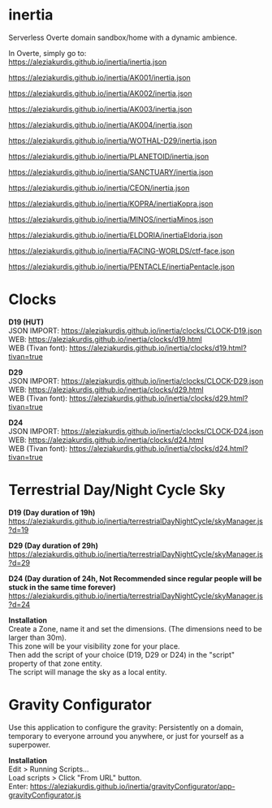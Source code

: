 # inertia
Serverless Overte domain sandbox/home with a dynamic ambience.


In Overte, simply go to:  
https://aleziakurdis.github.io/inertia/inertia.json  
  
https://aleziakurdis.github.io/inertia/AK001/inertia.json  
  
https://aleziakurdis.github.io/inertia/AK002/inertia.json  
 
https://aleziakurdis.github.io/inertia/AK003/inertia.json  
  
https://aleziakurdis.github.io/inertia/AK004/inertia.json  
  
https://aleziakurdis.github.io/inertia/WOTHAL-D29/inertia.json  
  
https://aleziakurdis.github.io/inertia/PLANETOID/inertia.json  
  
https://aleziakurdis.github.io/inertia/SANCTUARY/inertia.json 
   
https://aleziakurdis.github.io/inertia/CEON/inertia.json  
 
https://aleziakurdis.github.io/inertia/KOPRA/inertiaKopra.json  
  
https://aleziakurdis.github.io/inertia/MINOS/inertiaMinos.json   
  
https://aleziakurdis.github.io/inertia/ELDORIA/inertiaEldoria.json   
  
https://aleziakurdis.github.io/inertia/FACING-WORLDS/ctf-face.json   

https://aleziakurdis.github.io/inertia/PENTACLE/inertiaPentacle.json
     
# Clocks
**D19 (HUT)**  
JSON IMPORT: https://aleziakurdis.github.io/inertia/clocks/CLOCK-D19.json  
WEB: https://aleziakurdis.github.io/inertia/clocks/d19.html  
WEB (Tivan font): https://aleziakurdis.github.io/inertia/clocks/d19.html?tivan=true  
  
**D29**  
JSON IMPORT: https://aleziakurdis.github.io/inertia/clocks/CLOCK-D29.json  
WEB: https://aleziakurdis.github.io/inertia/clocks/d29.html  
WEB (Tivan font): https://aleziakurdis.github.io/inertia/clocks/d29.html?tivan=true  
  
**D24**  
JSON IMPORT: https://aleziakurdis.github.io/inertia/clocks/CLOCK-D24.json  
WEB: https://aleziakurdis.github.io/inertia/clocks/d24.html  
WEB (Tivan font): https://aleziakurdis.github.io/inertia/clocks/d24.html?tivan=true  
  
# Terrestrial Day/Night Cycle Sky

**D19 (Day duration of 19h)**  
https://aleziakurdis.github.io/inertia/terrestrialDayNightCycle/skyManager.js?d=19   
  
**D29 (Day duration of 29h)**   
https://aleziakurdis.github.io/inertia/terrestrialDayNightCycle/skyManager.js?d=29 
  
**D24  (Day duration of 24h, Not Recommended since regular people will be stuck in the same time forever)**  
https://aleziakurdis.github.io/inertia/terrestrialDayNightCycle/skyManager.js?d=24  
  
**Installation**  
Create a Zone, name it and set the dimensions. (The dimensions need to be larger than 30m).   
This zone will be your visibility zone for your place.  
Then add the script of your choice (D19, D29 or D24) in the "script" property of that zone entity.  
The script will manage the sky as a local entity.  

# Gravity Configurator  
Use this application to configure the gravity: Persistently on a domain, temporary to everyone arround you anywhere, or just for yourself as a superpower.  
  
**Installation**  
Edit > Running Scripts...   
Load scripts > Click "From URL" button.  
Enter: https://aleziakurdis.github.io/inertia/gravityConfigurator/app-gravityConfigurator.js
